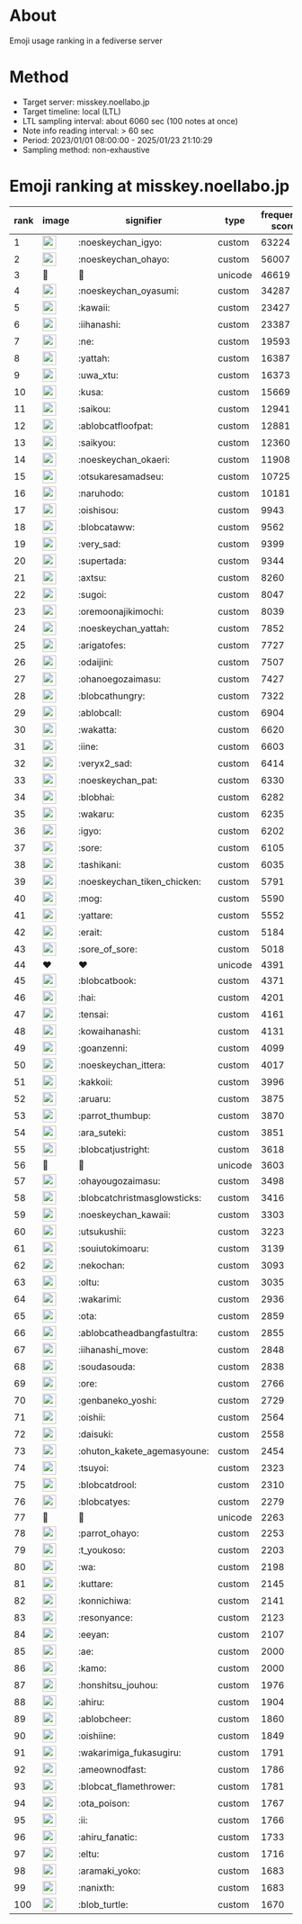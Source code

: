 # About
Emoji usage ranking in a fediverse server

# Method
- Target server: misskey.noellabo.jp
- Target timeline: local (LTL)
- LTL sampling interval: about 6060 sec (100 notes at once)
- Note info reading interval: > 60 sec
- Period: 2023/01/01 08:00:00 - 2025/01/23 21:10:29 
- Sampling method: non-exhaustive

# Emoji ranking at misskey.noellabo.jp

|rank|image|signifier|type|frequency score|
|----|----|----|----|----|
|1|<img height="24" src="https://misskey.noellabo.jp/emoji/noeskeychan_igyo.webp">|:noeskeychan_igyo:|custom|63224|
|2|<img height="24" src="https://misskey.noellabo.jp/emoji/noeskeychan_ohayo.webp">|:noeskeychan_ohayo:|custom|56007|
|3|🎉|🎉|unicode|46619|
|4|<img height="24" src="https://misskey.noellabo.jp/emoji/noeskeychan_oyasumi.webp">|:noeskeychan_oyasumi:|custom|34287|
|5|<img height="24" src="https://misskey.noellabo.jp/emoji/kawaii.webp">|:kawaii:|custom|23427|
|6|<img height="24" src="https://misskey.noellabo.jp/emoji/iihanashi.webp">|:iihanashi:|custom|23387|
|7|<img height="24" src="https://misskey.noellabo.jp/emoji/ne.webp">|:ne:|custom|19593|
|8|<img height="24" src="https://misskey.noellabo.jp/emoji/yattah.webp">|:yattah:|custom|16387|
|9|<img height="24" src="https://misskey.noellabo.jp/emoji/uwa_xtu.webp">|:uwa_xtu:|custom|16373|
|10|<img height="24" src="https://misskey.noellabo.jp/emoji/kusa.webp">|:kusa:|custom|15669|
|11|<img height="24" src="https://misskey.noellabo.jp/emoji/saikou.webp">|:saikou:|custom|12941|
|12|<img height="24" src="https://misskey.noellabo.jp/emoji/ablobcatfloofpat.webp">|:ablobcatfloofpat:|custom|12881|
|13|<img height="24" src="https://misskey.noellabo.jp/emoji/saikyou.webp">|:saikyou:|custom|12360|
|14|<img height="24" src="https://misskey.noellabo.jp/emoji/noeskeychan_okaeri.webp">|:noeskeychan_okaeri:|custom|11908|
|15|<img height="24" src="https://misskey.noellabo.jp/emoji/otsukaresamadseu.webp">|:otsukaresamadseu:|custom|10725|
|16|<img height="24" src="https://misskey.noellabo.jp/emoji/naruhodo.webp">|:naruhodo:|custom|10181|
|17|<img height="24" src="https://misskey.noellabo.jp/emoji/oishisou.webp">|:oishisou:|custom|9943|
|18|<img height="24" src="https://misskey.noellabo.jp/emoji/blobcataww.webp">|:blobcataww:|custom|9562|
|19|<img height="24" src="https://misskey.noellabo.jp/emoji/very_sad.webp">|:very_sad:|custom|9399|
|20|<img height="24" src="https://misskey.noellabo.jp/emoji/supertada.webp">|:supertada:|custom|9344|
|21|<img height="24" src="https://misskey.noellabo.jp/emoji/axtsu.webp">|:axtsu:|custom|8260|
|22|<img height="24" src="https://misskey.noellabo.jp/emoji/sugoi.webp">|:sugoi:|custom|8047|
|23|<img height="24" src="https://misskey.noellabo.jp/emoji/oremoonajikimochi.webp">|:oremoonajikimochi:|custom|8039|
|24|<img height="24" src="https://misskey.noellabo.jp/emoji/noeskeychan_yattah.webp">|:noeskeychan_yattah:|custom|7852|
|25|<img height="24" src="https://misskey.noellabo.jp/emoji/arigatofes.webp">|:arigatofes:|custom|7727|
|26|<img height="24" src="https://misskey.noellabo.jp/emoji/odaijini.webp">|:odaijini:|custom|7507|
|27|<img height="24" src="https://misskey.noellabo.jp/emoji/ohanoegozaimasu.webp">|:ohanoegozaimasu:|custom|7427|
|28|<img height="24" src="https://misskey.noellabo.jp/emoji/blobcathungry.webp">|:blobcathungry:|custom|7322|
|29|<img height="24" src="https://misskey.noellabo.jp/emoji/ablobcall.webp">|:ablobcall:|custom|6904|
|30|<img height="24" src="https://misskey.noellabo.jp/emoji/wakatta.webp">|:wakatta:|custom|6620|
|31|<img height="24" src="https://misskey.noellabo.jp/emoji/iine.webp">|:iine:|custom|6603|
|32|<img height="24" src="https://misskey.noellabo.jp/emoji/veryx2_sad.webp">|:veryx2_sad:|custom|6414|
|33|<img height="24" src="https://misskey.noellabo.jp/emoji/noeskeychan_pat.webp">|:noeskeychan_pat:|custom|6330|
|34|<img height="24" src="https://misskey.noellabo.jp/emoji/blobhai.webp">|:blobhai:|custom|6282|
|35|<img height="24" src="https://misskey.noellabo.jp/emoji/wakaru.webp">|:wakaru:|custom|6235|
|36|<img height="24" src="https://misskey.noellabo.jp/emoji/igyo.webp">|:igyo:|custom|6202|
|37|<img height="24" src="https://misskey.noellabo.jp/emoji/sore.webp">|:sore:|custom|6105|
|38|<img height="24" src="https://misskey.noellabo.jp/emoji/tashikani.webp">|:tashikani:|custom|6035|
|39|<img height="24" src="https://misskey.noellabo.jp/emoji/noeskeychan_tiken_chicken.webp">|:noeskeychan_tiken_chicken:|custom|5791|
|40|<img height="24" src="https://misskey.noellabo.jp/emoji/mog.webp">|:mog:|custom|5590|
|41|<img height="24" src="https://misskey.noellabo.jp/emoji/yattare.webp">|:yattare:|custom|5552|
|42|<img height="24" src="https://misskey.noellabo.jp/emoji/erait.webp">|:erait:|custom|5184|
|43|<img height="24" src="https://misskey.noellabo.jp/emoji/sore_of_sore.webp">|:sore_of_sore:|custom|5018|
|44|❤|❤|unicode|4391|
|45|<img height="24" src="https://misskey.noellabo.jp/emoji/blobcatbook.webp">|:blobcatbook:|custom|4371|
|46|<img height="24" src="https://misskey.noellabo.jp/emoji/hai.webp">|:hai:|custom|4201|
|47|<img height="24" src="https://misskey.noellabo.jp/emoji/tensai.webp">|:tensai:|custom|4161|
|48|<img height="24" src="https://misskey.noellabo.jp/emoji/kowaihanashi.webp">|:kowaihanashi:|custom|4131|
|49|<img height="24" src="https://misskey.noellabo.jp/emoji/goanzenni.webp">|:goanzenni:|custom|4099|
|50|<img height="24" src="https://misskey.noellabo.jp/emoji/noeskeychan_ittera.webp">|:noeskeychan_ittera:|custom|4017|
|51|<img height="24" src="https://misskey.noellabo.jp/emoji/kakkoii.webp">|:kakkoii:|custom|3996|
|52|<img height="24" src="https://misskey.noellabo.jp/emoji/aruaru.webp">|:aruaru:|custom|3875|
|53|<img height="24" src="https://misskey.noellabo.jp/emoji/parrot_thumbup.webp">|:parrot_thumbup:|custom|3870|
|54|<img height="24" src="https://misskey.noellabo.jp/emoji/ara_suteki.webp">|:ara_suteki:|custom|3851|
|55|<img height="24" src="https://misskey.noellabo.jp/emoji/blobcatjustright.webp">|:blobcatjustright:|custom|3618|
|56|🍗|🍗|unicode|3603|
|57|<img height="24" src="https://misskey.noellabo.jp/emoji/ohayougozaimasu.webp">|:ohayougozaimasu:|custom|3498|
|58|<img height="24" src="https://misskey.noellabo.jp/emoji/blobcatchristmasglowsticks.webp">|:blobcatchristmasglowsticks:|custom|3416|
|59|<img height="24" src="https://misskey.noellabo.jp/emoji/noeskeychan_kawaii.webp">|:noeskeychan_kawaii:|custom|3303|
|60|<img height="24" src="https://misskey.noellabo.jp/emoji/utsukushii.webp">|:utsukushii:|custom|3223|
|61|<img height="24" src="https://misskey.noellabo.jp/emoji/souiutokimoaru.webp">|:souiutokimoaru:|custom|3139|
|62|<img height="24" src="https://misskey.noellabo.jp/emoji/nekochan.webp">|:nekochan:|custom|3093|
|63|<img height="24" src="https://misskey.noellabo.jp/emoji/oltu.webp">|:oltu:|custom|3035|
|64|<img height="24" src="https://misskey.noellabo.jp/emoji/wakarimi.webp">|:wakarimi:|custom|2936|
|65|<img height="24" src="https://misskey.noellabo.jp/emoji/ota.webp">|:ota:|custom|2859|
|66|<img height="24" src="https://misskey.noellabo.jp/emoji/ablobcatheadbangfastultra.webp">|:ablobcatheadbangfastultra:|custom|2855|
|67|<img height="24" src="https://misskey.noellabo.jp/emoji/iihanashi_move.webp">|:iihanashi_move:|custom|2848|
|68|<img height="24" src="https://misskey.noellabo.jp/emoji/soudasouda.webp">|:soudasouda:|custom|2838|
|69|<img height="24" src="https://misskey.noellabo.jp/emoji/ore.webp">|:ore:|custom|2766|
|70|<img height="24" src="https://misskey.noellabo.jp/emoji/genbaneko_yoshi.webp">|:genbaneko_yoshi:|custom|2729|
|71|<img height="24" src="https://misskey.noellabo.jp/emoji/oishii.webp">|:oishii:|custom|2564|
|72|<img height="24" src="https://misskey.noellabo.jp/emoji/daisuki.webp">|:daisuki:|custom|2558|
|73|<img height="24" src="https://misskey.noellabo.jp/emoji/ohuton_kakete_agemasyoune.webp">|:ohuton_kakete_agemasyoune:|custom|2454|
|74|<img height="24" src="https://misskey.noellabo.jp/emoji/tsuyoi.webp">|:tsuyoi:|custom|2323|
|75|<img height="24" src="https://misskey.noellabo.jp/emoji/blobcatdrool.webp">|:blobcatdrool:|custom|2310|
|76|<img height="24" src="https://misskey.noellabo.jp/emoji/blobcatyes.webp">|:blobcatyes:|custom|2279|
|77|👀|👀|unicode|2263|
|78|<img height="24" src="https://misskey.noellabo.jp/emoji/parrot_ohayo.webp">|:parrot_ohayo:|custom|2253|
|79|<img height="24" src="https://misskey.noellabo.jp/emoji/t_youkoso.webp">|:t_youkoso:|custom|2203|
|80|<img height="24" src="https://misskey.noellabo.jp/emoji/wa.webp">|:wa:|custom|2198|
|81|<img height="24" src="https://misskey.noellabo.jp/emoji/kuttare.webp">|:kuttare:|custom|2145|
|82|<img height="24" src="https://misskey.noellabo.jp/emoji/konnichiwa.webp">|:konnichiwa:|custom|2141|
|83|<img height="24" src="https://misskey.noellabo.jp/emoji/resonyance.webp">|:resonyance:|custom|2123|
|84|<img height="24" src="https://misskey.noellabo.jp/emoji/eeyan.webp">|:eeyan:|custom|2107|
|85|<img height="24" src="https://misskey.noellabo.jp/emoji/ae.webp">|:ae:|custom|2000|
|86|<img height="24" src="https://misskey.noellabo.jp/emoji/kamo.webp">|:kamo:|custom|2000|
|87|<img height="24" src="https://misskey.noellabo.jp/emoji/honshitsu_jouhou.webp">|:honshitsu_jouhou:|custom|1976|
|88|<img height="24" src="https://misskey.noellabo.jp/emoji/ahiru.webp">|:ahiru:|custom|1904|
|89|<img height="24" src="https://misskey.noellabo.jp/emoji/ablobcheer.webp">|:ablobcheer:|custom|1860|
|90|<img height="24" src="https://misskey.noellabo.jp/emoji/oishiine.webp">|:oishiine:|custom|1849|
|91|<img height="24" src="https://misskey.noellabo.jp/emoji/wakarimiga_fukasugiru.webp">|:wakarimiga_fukasugiru:|custom|1791|
|92|<img height="24" src="https://misskey.noellabo.jp/emoji/ameownodfast.webp">|:ameownodfast:|custom|1786|
|93|<img height="24" src="https://misskey.noellabo.jp/emoji/blobcat_flamethrower.webp">|:blobcat_flamethrower:|custom|1781|
|94|<img height="24" src="https://misskey.noellabo.jp/emoji/ota_poison.webp">|:ota_poison:|custom|1767|
|95|<img height="24" src="https://misskey.noellabo.jp/emoji/ii.webp">|:ii:|custom|1766|
|96|<img height="24" src="https://misskey.noellabo.jp/emoji/ahiru_fanatic.webp">|:ahiru_fanatic:|custom|1733|
|97|<img height="24" src="https://misskey.noellabo.jp/emoji/eltu.webp">|:eltu:|custom|1716|
|98|<img height="24" src="https://misskey.noellabo.jp/emoji/aramaki_yoko.webp">|:aramaki_yoko:|custom|1683|
|99|<img height="24" src="https://misskey.noellabo.jp/emoji/nanixth.webp">|:nanixth:|custom|1683|
|100|<img height="24" src="https://misskey.noellabo.jp/emoji/blob_turtle.webp">|:blob_turtle:|custom|1670|
